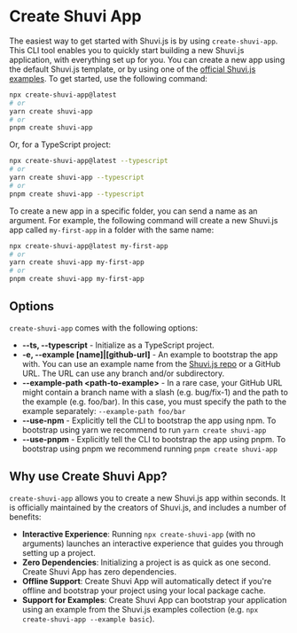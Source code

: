 # Create Shuvi App

The easiest way to get started with Shuvi.js is by using `create-shuvi-app`. This CLI tool enables you to quickly start building a new Shuvi.js application, with everything set up for you. You can create a new app using the default Shuvi.js template, or by using one of the [official Shuvi.js examples](https://github.com/shuvijs/shuvi/tree/main/examples). To get started, use the following command:

```bash
npx create-shuvi-app@latest
# or
yarn create shuvi-app
# or
pnpm create shuvi-app
```

Or, for a TypeScript project:

```bash
npx create-shuvi-app@latest --typescript
# or
yarn create shuvi-app --typescript
# or
pnpm create shuvi-app --typescript
```

To create a new app in a specific folder, you can send a name as an argument. For example, the following command will create a new Shuvi.js app called `my-first-app` in a folder with the same name:

```bash
npx create-shuvi-app@latest my-first-app
# or
yarn create shuvi-app my-first-app
# or
pnpm create shuvi-app my-first-app
```

## Options

`create-shuvi-app` comes with the following options:

- **--ts, --typescript** - Initialize as a TypeScript project.
- **-e, --example [name]|[github-url]** - An example to bootstrap the app with. You can use an example name from the [Shuvi.js repo](https://github.com/shuvijs/shuvi/tree/main/examples) or a GitHub URL. The URL can use any branch and/or subdirectory.
- **--example-path &lt;path-to-example&gt;** - In a rare case, your GitHub URL might contain a branch name with a slash (e.g. bug/fix-1) and the path to the example (e.g. foo/bar). In this case, you must specify the path to the example separately: `--example-path foo/bar`
- **--use-npm** - Explicitly tell the CLI to bootstrap the app using npm. To bootstrap using yarn we recommend to run `yarn create shuvi-app`
- **--use-pnpm** - Explicitly tell the CLI to bootstrap the app using pnpm. To bootstrap using pnpm we recommend running `pnpm create shuvi-app`

## Why use Create Shuvi App?

`create-shuvi-app` allows you to create a new Shuvi.js app within seconds. It is officially maintained by the creators of Shuvi.js, and includes a number of benefits:

- **Interactive Experience**: Running `npx create-shuvi-app` (with no arguments) launches an interactive experience that guides you through setting up a project.
- **Zero Dependencies**: Initializing a project is as quick as one second. Create Shuvi App has zero dependencies.
- **Offline Support**: Create Shuvi App will automatically detect if you're offline and bootstrap your project using your local package cache.
- **Support for Examples**: Create Shuvi App can bootstrap your application using an example from the Shuvi.js examples collection (e.g. `npx create-shuvi-app --example basic`).
